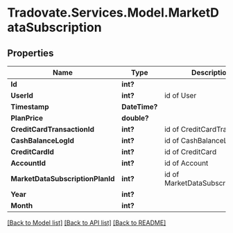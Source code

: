 # Tradovate.Services.Model.MarketDataSubscription
## Properties

Name | Type | Description | Notes
------------ | ------------- | ------------- | -------------
**Id** | **int?** |  | [optional] 
**UserId** | **int?** | id of User | 
**Timestamp** | **DateTime?** |  | 
**PlanPrice** | **double?** |  | 
**CreditCardTransactionId** | **int?** | id of CreditCardTransaction | [optional] 
**CashBalanceLogId** | **int?** | id of CashBalanceLog | [optional] 
**CreditCardId** | **int?** | id of CreditCard | [optional] 
**AccountId** | **int?** | id of Account | [optional] 
**MarketDataSubscriptionPlanId** | **int?** | id of MarketDataSubscriptionPlan | 
**Year** | **int?** |  | 
**Month** | **int?** |  | 

[[Back to Model list]](../README.md#documentation-for-models) [[Back to API list]](../README.md#documentation-for-api-endpoints) [[Back to README]](../README.md)

